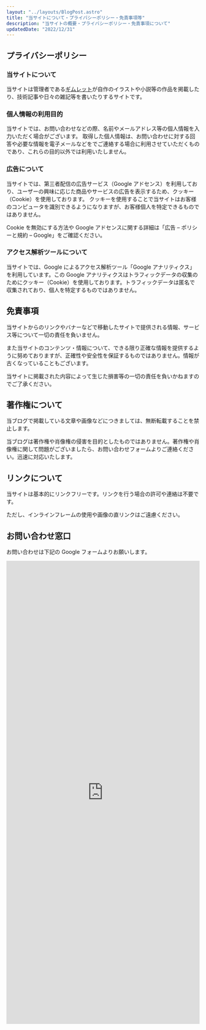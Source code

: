 ```yaml
---
layout: "../layouts/BlogPost.astro"
title: "当サイトについて・プライバシーポリシー・免責事項等"
description: "当サイトの概要・プライバシーポリシー・免責事項について"
updatedDate: "2022/12/31"
---
```


## プライバシーポリシー

### 当サイトについて

当サイトは管理者である[ギムレット](https://twitter.com/mariaasamiya)が自作のイラストや小説等の作品を掲載したり、技術記事や日々の雑記等を書いたりするサイトです。

### 個人情報の利用目的

当サイトでは、お問い合わせなどの際、名前やメールアドレス等の個人情報を入力いただく場合がございます。
取得した個人情報は、お問い合わせに対する回答や必要な情報を電子メールなどをでご連絡する場合に利用させていただくものであり、これらの目的以外では利用いたしません。

### 広告について

当サイトでは、第三者配信の広告サービス（Google アドセンス）を利用しており、ユーザーの興味に応じた商品やサービスの広告を表示するため、クッキー（Cookie）を使用しております。
クッキーを使用することで当サイトはお客様のコンピュータを識別できるようになりますが、お客様個人を特定できるものではありません。

Cookie を無効にする方法や Google アドセンスに関する詳細は「広告 – ポリシーと規約 – Google」をご確認ください。

### アクセス解析ツールについて

当サイトでは、Google によるアクセス解析ツール「Google アナリティクス」を利用しています。この Google アナリティクスはトラフィックデータの収集のためにクッキー（Cookie）を使用しております。トラフィックデータは匿名で収集されており、個人を特定するものではありません。

## 免責事項

当サイトからのリンクやバナーなどで移動したサイトで提供される情報、サービス等について一切の責任を負いません。

また当サイトのコンテンツ・情報について、できる限り正確な情報を提供するように努めておりますが、正確性や安全性を保証するものではありません。情報が古くなっていることもございます。

当サイトに掲載された内容によって生じた損害等の一切の責任を負いかねますのでご了承ください。

## 著作権について

当ブログで掲載している文章や画像などにつきましては、無断転載することを禁止します。

当ブログは著作権や肖像権の侵害を目的としたものではありません。著作権や肖像権に関して問題がございましたら、お問い合わせフォームよりご連絡ください。迅速に対応いたします。

## リンクについて

当サイトは基本的にリンクフリーです。リンクを行う場合の許可や連絡は不要です。

ただし、インラインフレームの使用や画像の直リンクはご遠慮ください。

## お問い合わせ窓口

お問い合わせは下記の Google フォームよりお願いします。

<iframe src="https://docs.google.com/forms/d/e/1FAIpQLSdpNpQtmD3gqCpLT2S_RCj9yNdp8oRahME8UrJW54ygeMjJQw/viewform?embedded=true" width="100%" height="1208" frameborder="0" marginheight="0" marginwidth="0">読み込んでいます…</iframe>
